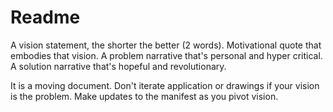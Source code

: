 # Readme
A vision statement, the shorter the better (2 words).
Motivational quote that embodies that vision.
A problem narrative that's personal and hyper critical.
A solution narrative that's hopeful and revolutionary.

It is a moving document.
Don't iterate application or drawings if your vision is the problem.
Make updates to the manifest as you pivot vision.
